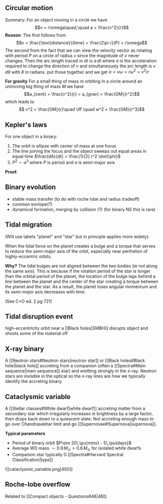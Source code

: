 ## Circular motion
Summary: For an object moving in a circle we have $$v = r\omega\quad,\quad a = \frac{v^2}{r}$$**Reason**:
The first follows from $$v = \frac{\text{distance}}{time} = \frac{2\pi r}{P} = r\omega$$The second from the fact that we can view the velocity vector as rotating with period $P$ on a circle of radius $v$ since the magnitude of $v$ never changes. Then the arc length traced in $dt$ is $a\,dt$ where $a$ is the acceleration required to change the direction of $v$ and simultaneously the arc length is $v\,d\theta$ with $\theta$ in radians. put those together and we get $a = v\omega = r\omega^2 = v^2/r$

**For gravity**
For a small thing of mass $m$ orbiting in a circle around an unmoving big thing of mass $M$ we have $$a_{cent} = \frac{v^2}{r} = a_{grav} = \frac{GM}{r^2}$$which leads to $$ v^2 = \frac{GM}{r}\quad \iff \quad w^2 = \frac{GM}{r^3}$$


## Kepler's laws
For one object in a binary:
1. The orbit is ellipse with center of mass at one focus
2. The line joining the focus and the object sweeps out equal areas in equal time $\frac{dA}{dt} = \frac{1}{2} r^2 \dot{\phi}$
3. $P^2\sim a^3$ where $P$ is period and $a$ is semi-major axis

**Proof**:



## Binary evolution
- stable mass transfer (to do with roche lobe and radius tradeoff)
- common envlope(?)
- dynamical formation, merging by collision (?) (for binary NS this is rare)


## Tidal migration
(Will use labels "planet" and "star" but in principle applies more widely).

When the tidal force on the planet creates a bulge and a torque that serves to reduce the semi-major axis of the orbit, especially near perihelion of highly-eccentric orbits.

**Why?**
The tidal bulges are not aligned between the two bodies (ie not along the same axis). This is because if the rotation period of the star is longer than the orbital period of the planet, the location of the bulge lags behind a line between the planet and the center of the star creating a torque between the planet and the star. As a result, the planet loses angular momentum and its semi-major axis decreases with time.


(See C+O ed. 2 pg 721)


## Tidal disruption event
high-eccentricity orbit near a [[Black holes|SMBH]] disrupts object and shoots some of the material off


## X-ray binary
A [[Neutron stars#Neutron stars|neutron star]] or [[Black holes#Black hole|black hole]] accreting from a companion (often a [[Spectra#Main sequence|main sequence]] star) and emitting strongly in the x-ray. Neutron stars are invisible in the optical so the x-ray lines are how we typically identify the accreting binary. 


## Cataclysmic variable
A [[Stellar classes#White dwarf|white dwarf]] accreting matter from a secondary star which irregularly increases in brightness by a large factor, then drops back down to a quiescent state. Not accreting enough mass to go over Chandrasekhar limit and go [[Supernovae#Supernova|supernova]].

**Typical parameters**
- Period of binary orbit $P\sim 20\,\pu{mins} - 5\,\pu{days}$ 
- Average WD mass $\sim 0.9\,M_\odot > 0.6\,M_\odot$ for isolated white dwarfs
- Companion star typically G [[Spectra#Harvard Spectral Classification|type]]

![[cataclysmic_variable.png|400]]


## Roche-lobe overflow
Related to [[Compact objects - Questions#48|48]].